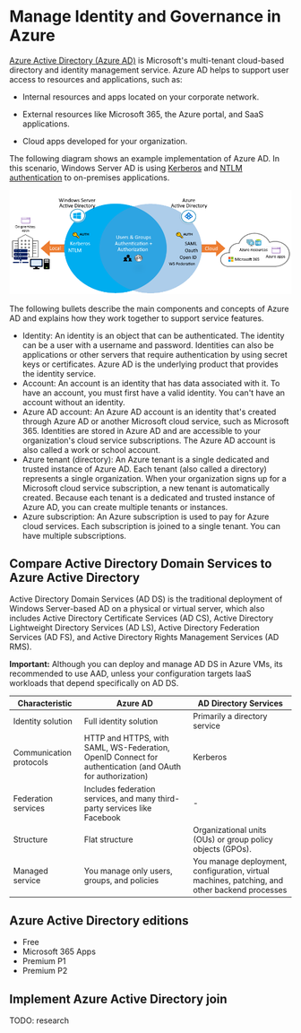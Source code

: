 # Manage Identity and Governance in Azure

[Azure Active Directory (Azure AD)](https://learn.microsoft.com/en-us/azure/active-directory/) is Microsoft's multi-tenant cloud-based directory and identity management service. Azure AD helps to support user access to resources and applications, such as:

- Internal resources and apps located on your corporate network.

- External resources like Microsoft 365, the Azure portal, and SaaS applications.

- Cloud apps developed for your organization.

The following diagram shows an example implementation of Azure AD. In this scenario, Windows Server AD is using [Kerberos](https://learn.microsoft.com/en-us/windows-server/security/kerberos/kerberos-authentication-overview) and [NTLM authentication](https://learn.microsoft.com/en-us/windows-server/security/kerberos/ntlm-overview) to on-premises applications.

![Diagram that shows Windows Server Active Directory using Kerberos and NTLM authentication to on-premises apps.](./img/azure-active-directory-a3b1df09.png)

The following bullets describe the main components and concepts of Azure AD and explains how they work together to support service features.

- Identity: An identity is an object that can be authenticated. The identity can be a user with a username and password. Identities can also be applications or other servers that require authentication by using secret keys or certificates. Azure AD is the underlying product that provides the identity service.
- Account: An account is an identity that has data associated with it. To have an account, you must first have a valid identity. You can't have an account without an identity.
- Azure AD account: An Azure AD account is an identity that's created through Azure AD or another Microsoft cloud service, such as Microsoft 365. Identities are stored in Azure AD and are accessible to your organization's cloud service subscriptions. The Azure AD account is also called a work or school account.
- Azure tenant (directory): An Azure tenant is a single dedicated and trusted instance of Azure AD. Each tenant (also called a directory) represents a single organization. When your organization signs up for a Microsoft cloud service subscription, a new tenant is automatically created. Because each tenant is a dedicated and trusted instance of Azure AD, you can create multiple tenants or instances.
- Azure subscription: An Azure subscription is used to pay for Azure cloud services. Each subscription is joined to a single tenant. You can have multiple subscriptions.

## Compare Active Directory Domain Services to Azure Active Directory

Active Directory Domain Services (AD DS) is the traditional deployment of Windows Server-based AD on a physical or virtual server, which also includes Active Directory Certificate Services (AD CS), Active Directory Lightweight Directory Services (AD LS), Active Directory Federation Services (AD FS), and Active Directory Rights Management Services (AD RMS).

**Important:** Although you can deploy and manage AD DS in Azure VMs, its recommended to use AAD, unless your configuration targets IaaS workloads that depend specifically on AD DS.

| Characteristic | Azure AD | AD Directory Services |
| --- | --- | --- |
| Identity solution | Full identity solution | Primarily a directory service |
| Communication protocols | HTTP and HTTPS, with SAML, WS-Federation, OpenID Connect for authentication (and OAuth for authorization) | Kerberos |
| Federation services | Includes federation services, and many third-party services like Facebook | - |
| Structure | Flat structure | Organizational units (OUs) or group policy objects (GPOs).| 
| Managed service | You manage only users, groups, and policies | You manage deployment, configuration, virtual machines, patching, and other backend processes

## Azure Active Directory editions

- Free
- Microsoft 365 Apps
- Premium P1
- Premium P2

## Implement Azure Active Directory join

TODO: research
